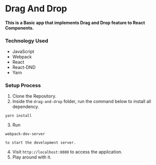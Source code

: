 # Drag And Drop

#### This is a Basic app that implements Drag and Drop feature to React Components.

### Technology Used
  * JavaScript
  * Webpack
  * React
  * React-DND
  * Yarn


### Setup Process

1. Clone the Repository.
2. Inside the `drag-and-drop` folder, run the command below to install all dependency.

  ``` yarn install ```

3. Run

  ``` webpack-dev-server ```

    to start the development server.

4. Visit `http://localhost:8080` to access the application.
5. Play around with it.
